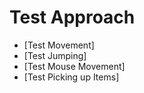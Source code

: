 # Test Approach

- [Test Movement]
- [Test Jumping]
- [Test Mouse Movement]
- [Test Picking up Items]
